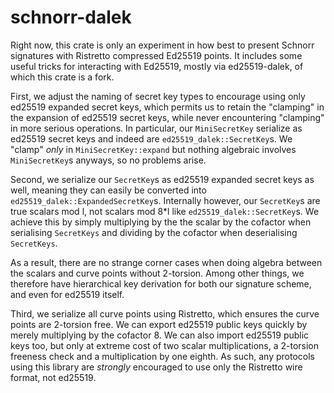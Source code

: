 # schnorr-dalek

Right now, this crate is only an experiment in how best to present Schnorr signatures with Ristretto compressed Ed25519 points.  It includes some useful tricks for interacting with Ed25519, mostly via ed25519-dalek, of which this crate is a fork.

First, we adjust the naming of secret key types to encourage using only ed25519 expanded secret keys, which permits us to retain the "clamping" in the expansion of ed25519 secret keys, while never encountering "clamping" in more serious operations.  In particular, our `MiniSecretKey` serialize as ed25519 secret keys and indeed are `ed25519_dalek::SecretKey`s.  We "clamp" *only* in `MiniSecretKey::expand` but nothing algebraic involves `MiniSecretKey`s anyways, so no problems arise.

Second, we serialize our `SecretKey`s as ed25519 expanded secret keys as well, meaning they can easily be converted into `ed25519_dalek::ExpandedSecretKey`s.  Internally however, our `SecretKey`s are true scalars mod l, not scalars mod 8*l like `ed25519_dalek::SecretKey`s.  We achieve this by simply multiplying by the the scalar by the cofactor when serialising `SecretKeys` and dividing by the cofactor when deserialising `SecretKeys`.  

As a result, there are no strange corner cases when doing algebra between the scalars and curve points without 2-torsion.  Among other things, we therefore have hierarchical key derivation for both our signature scheme, and even for ed25519 itself.

Third, we serialize all curve points using Ristretto, which ensures the curve points are 2-torsion free.  We can export ed25519 public keys quickly by merely multiplying by the cofactor 8.  We can also import ed25519 public keys too, but only at extreme cost of two scalar multiplications, a 2-torsion freeness check and a multiplication by one eighth.  As such, any protocols using this library are *strongly* encouraged to use only the Ristretto wire format, not ed25519.



